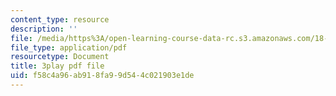 ```yaml
---
content_type: resource
description: ''
file: /media/https%3A/open-learning-course-data-rc.s3.amazonaws.com/18-01sc-single-variable-calculus-fall-2010/f58c4a96ab918fa99d544c021903e1de_BGE3wb7H2PA.pdf
file_type: application/pdf
resourcetype: Document
title: 3play pdf file
uid: f58c4a96-ab91-8fa9-9d54-4c021903e1de
---
```

